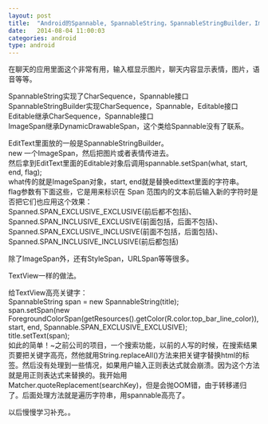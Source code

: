 ```yaml
---
layout: post
title:  "Android的Spannable, SpannableString，SpannableStringBuilder，ImageSpan学习笔记!"
date:   2014-08-04 11:00:03
categories: android
type: android
---
```


在聊天的应用里面这个非常有用，输入框显示图片，聊天内容显示表情，图片，语音等等。  

SpannableString实现了CharSequence，Spannable接口   
SpannableStringBuilder实现CharSequence，Spannable，Editable接口  
Editable继承CharSequence，Spannable接口  
ImageSpan继承DynamicDrawableSpan，这个类给Spannable没有了联系。

EditText里面放的一般是SpannableStringBuilder。  
new 一个ImageSpan，然后把图片或者表情传进去。  
然后拿到EditText里面的Editable对象后调用spannable.setSpan(what, start, end, flag);  
what传的就是ImageSpan对象，start, end就是替换edittext里面的字符串。  
flag参数有下面这些，它是用来标识在 Span 范围内的文本前后输入新的字符时是否把它们也应用这个效果：  
Spanned.SPAN_EXCLUSIVE_EXCLUSIVE(前后都不包括)、  
Spanned.SPAN_INCLUSIVE_EXCLUSIVE(前面包括，后面不包括)、  
Spanned.SPAN_EXCLUSIVE_INCLUSIVE(前面不包括，后面包括)、  
Spanned.SPAN_INCLUSIVE_INCLUSIVE(前后都包括)  

除了ImageSpan外，还有StyleSpan，URLSpan等等很多。

TextView一样的做法。

给TextView高亮关键字：  
SpannableString span = new SpannableString(title);  
span.setSpan(new ForegroundColorSpan(getResources().getColor(R.color.top_bar_line_color)), start, end, Spannable.SPAN_EXCLUSIVE_EXCLUSIVE);  
title.setText(span);  
如此的简单！~之前公司的项目，一个搜索功能，以前的人写的时候，在搜索结果页要把关键字高亮，然他就用String.replaceAll()方法来把关键字替换html的<span>标签。然后没有处理到一些情况，如果用户输入正则表达式就会崩溃。因为这个方法就是用正则表达式来替换的。我开始用Matcher.quoteReplacement(searchKey)，但是会抛OOM错，由于转移递归了。后面处理方法就是遍历字符串，用spannable高亮了。

以后慢慢学习补充。。